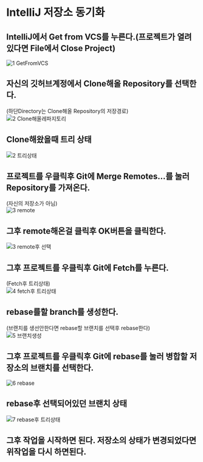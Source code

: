 # IntelliJ 저장소 동기화
## IntelliJ에서 Get from VCS를 누른다.(프로젝트가 열려있다면 File에서 Close Project)
![1 GetFromVCS](https://user-images.githubusercontent.com/76415175/112301575-6d0a8880-8cdd-11eb-9a1c-323c07793b00.PNG)
  
## 자신의 깃허브계정에서 Clone해올 Repository를 선택한다.
(하단Directory는 Clone해올 Repository의 저장경로)  
![2 Clone해올레파지토리](https://user-images.githubusercontent.com/76415175/112301630-7d226800-8cdd-11eb-8565-5efd2790a48e.PNG)
  
## Clone해왔을때 트리 상태
![2 트리상태](https://user-images.githubusercontent.com/76415175/112301688-8ad7ed80-8cdd-11eb-99e8-5714508351ad.PNG)
  
## 프로젝트를 우클릭후 Git에 Merge Remotes...를 눌러 Repository를 가져온다.
(자신의 저장소가 아님)  
![3 remote](https://user-images.githubusercontent.com/76415175/112301740-9a573680-8cdd-11eb-8704-c79d0b4607ce.PNG)
  
## 그후 remote해온걸 클릭후 OK버튼을 클릭한다.
![3 remote후 선택](https://user-images.githubusercontent.com/76415175/112301756-9d522700-8cdd-11eb-98a5-28b41bb4916b.PNG)
  
## 그후 프로젝트를 우클릭후 Git에 Fetch를 누른다.
(Fetch후 트리상태)  
![4 fetch후 트리상태](https://user-images.githubusercontent.com/76415175/112301784-a3e09e80-8cdd-11eb-885d-97252cac285e.PNG)
  
## rebase를할 branch를 생성한다.
(브랜치를 생선안한다면 rebase할 브랜치를 선택후 rebase한다)  
![5 브랜치생성](https://user-images.githubusercontent.com/76415175/112301801-a8a55280-8cdd-11eb-92af-11f2d71c0048.PNG)
  
## 그후 프로젝트를 우클릭후 Git에 rebase를 눌러 병합할 저장소의 브랜치를 선택한다.
![6 rebase](https://user-images.githubusercontent.com/76415175/112301820-ad6a0680-8cdd-11eb-81e9-914ee83d80e3.PNG)
  
## rebase후 선택되어있던 브랜치 상태
![7 rebase후 트리상태](https://user-images.githubusercontent.com/76415175/112301834-b1962400-8cdd-11eb-8189-54fa0abe0fab.PNG)

## 그후 작업을 시작하면 된다. 저장소의 상태가 변경되었다면 위작업을 다시 하면된다.
